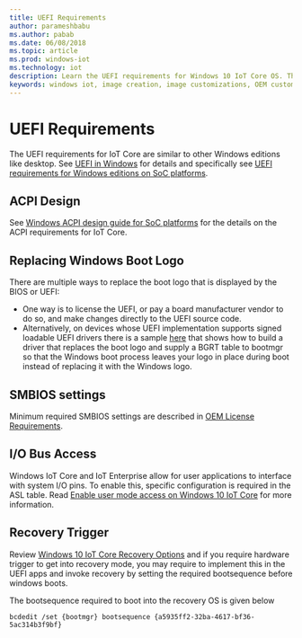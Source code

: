 ```yaml
---
title: UEFI Requirements
author: parameshbabu
ms.author: pabab
ms.date: 06/08/2018
ms.topic: article
ms.prod: windows-iot
ms.technology: iot
description: Learn the UEFI requirements for Windows 10 IoT Core OS. The UEFI requirements for IoT Core are similar to other Windows editions such as Windows 10 Desktop.
keywords: windows iot, image creation, image customizations, OEM customizations, UEFI
---
```


# UEFI Requirements


The UEFI requirements for IoT Core are similar to other Windows editions like desktop. See [UEFI in Windows](/windows-hardware/drivers/bringup/uefi-in-windows) for details and specifically see [UEFI requirements for Windows editions on SoC platforms](/windows-hardware/drivers/bringup/uefi-requirements-that-apply-to-all-windows-platforms). 

## ACPI Design

See [Windows ACPI design guide for SoC platforms](/windows-hardware/drivers/bringup/windows-acpi-design-guide-for-soc-platforms) for the details on the ACPI requirements for IoT Core.

## Replacing Windows Boot Logo

There are multiple ways to replace the boot logo that is displayed by the BIOS or UEFI:

* One way is to license the UEFI, or pay a board manufacturer vendor to do so, and make changes directly to the UEFI source code.
* Alternatively, on devices whose UEFI implementation supports signed loadable UEFI drivers there is a sample [here](https://github.com/Microsoft/MS_UEFI/tree/share/MsIoTSamples) that shows how to build a driver that replaces the boot logo and supply a BGRT table to bootmgr so that the Windows boot process leaves your logo in place during boot instead of replacing it with the Windows logo.

## SMBIOS settings

Minimum required SMBIOS settings are described in [OEM License Requirements](/windows-hardware/manufacture/iot/license-requirements).

## I/O Bus Access

Windows IoT Core and IoT Enterprise allow for user applications to interface with system I/O pins. To enable this, specific configuration is required in the ASL table. Read [Enable user mode access on Windows 10 IoT Core](/windows/uwp/devices-sensors/enable-usermode-access) for more information.

## Recovery Trigger

Review [Windows 10 IoT Core Recovery Options](/windows-hardware/service/iot/recovery) and if you require hardware trigger to get into recovery mode, you may require to implement this in the UEFI apps and invoke recovery by setting the required bootsequence before windows boots.

The bootsequence required to boot into the recovery OS is given below

```
bcdedit /set {bootmgr} bootsequence {a5935ff2-32ba-4617-bf36-5ac314b3f9bf}
```
